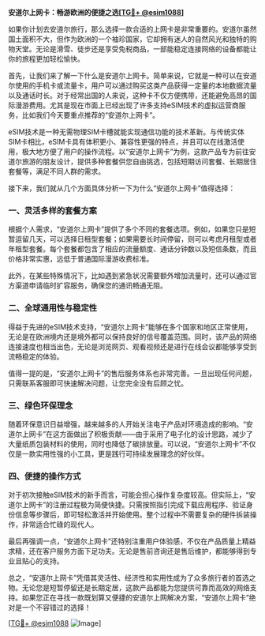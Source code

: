 **安道尔上网卡：畅游欧洲的便捷之选[[TG💪+ @esim1088](https://t.me/s/esim1088)]**

如果你计划去安道尔旅行，那么选择一款合适的上网卡是非常重要的。安道尔虽然国土面积不大，但作为欧洲的一个袖珍国家，它却拥有迷人的自然风光和独特的购物天堂。无论是滑雪、徒步还是享受免税商品，一部能稳定连接网络的设备都能让你的旅程更加轻松愉快。

首先，让我们来了解一下什么是安道尔上网卡。简单来说，它就是一种可以在安道尔使用的手机卡或流量卡，用户可以通过购买这类产品获得一定量的本地数据流量以及通话时长。对于经常出国的人来说，这种卡不仅方便携带，还能避免高昂的国际漫游费用。尤其是现在市面上已经出现了许多支持eSIM技术的虚拟运营商服务，比如我们今天要重点推荐的“安道尔上网卡”。

eSIM技术是一种无需物理SIM卡槽就能实现通信功能的技术革新。与传统实体SIM卡相比，eSIM卡具有体积更小、兼容性更强的特点，并且可以在线激活使用，极大地方便了用户的操作流程。以“安道尔上网卡”为例，这款产品专为前往安道尔旅游的朋友设计，提供多种套餐供您自由挑选，包括短期访问套餐、长期居住套餐等，满足不同人群的需求。

接下来，我们就从几个方面具体分析一下为什么“安道尔上网卡”值得选择：

### 一、灵活多样的套餐方案

根据个人需求，“安道尔上网卡”提供了多个不同的套餐选项。例如，如果您只是短暂逗留几天，可以选择日租型套餐；如果需要长时间停留，则可以考虑月租型或者年租型套餐。每个套餐都包含了相应的流量额度、通话分钟数以及短信条数，而且价格非常实惠，远低于普通国际漫游收费标准。

此外，在某些特殊情况下，比如遇到紧急状况需要额外增加流量时，还可以通过官方渠道申请临时扩容服务，确保您的通讯畅通无阻。

### 二、全球通用性与稳定性

得益于先进的eSIM技术支持，“安道尔上网卡”能够在多个国家和地区正常使用，无论是在欧洲境内还是境外都可以保持良好的信号覆盖范围。同时，该产品的网络连接速度也相当出色，无论是浏览网页、观看视频还是进行在线会议都能够享受到流畅稳定的体验。

值得一提的是，“安道尔上网卡”的售后服务体系也非常完善。一旦出现任何问题，只需联系客服即可快速解决问题，让您完全没有后顾之忧。

### 三、绿色环保理念

随着环保意识日益增强，越来越多的人开始关注电子产品对环境造成的影响。“安道尔上网卡”在这方面做出了积极贡献——由于采用了电子化的设计思路，减少了大量纸质包装材料的使用，同时也降低了碳排放量。可以说，“安道尔上网卡”不仅仅是一款实用性强的小工具，更是践行可持续发展理念的好伙伴。

### 四、便捷的操作方式

对于初次接触eSIM技术的新手而言，可能会担心操作复杂度较高。但实际上，“安道尔上网卡”的注册过程极为简便快捷。只需按照指引完成下载应用程序、验证身份信息等步骤后，即可轻松激活并开始使用。整个过程中不需要复杂的硬件拆装操作，非常适合忙碌的现代人。

最后再强调一点，“安道尔上网卡”还特别注重用户体验感，不仅在产品质量上精益求精，还在客户服务方面下足功夫。无论是售前咨询还是售后维护，都能够得到专业且贴心的支持。

总之，“安道尔上网卡”凭借其灵活性、经济性和实用性成为了众多旅行者的首选之物。无论您是短暂停留还是长期定居，这款产品都能为您提供可靠而高效的网络支持。如果您正在寻找一款既划算又便捷的安道尔上网解决方案，“安道尔上网卡”绝对是一个不容错过的选择！

[[TG💪+ @esim1088](https://t.me/s/esim1088) ![Image](https://i.postimg.cc/4NQfJmqS/Snipaste-2025-05-13-00-14-12.png)]